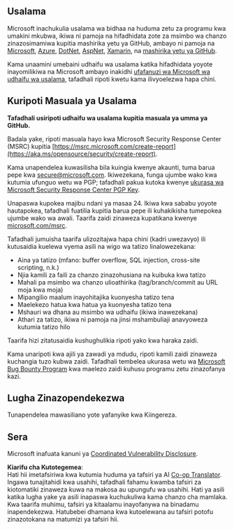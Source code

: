 <!--
CO_OP_TRANSLATOR_METADATA:
{
  "original_hash": "2d33a71bed73d6daee78e2d473ece975",
  "translation_date": "2025-07-09T06:55:26+00:00",
  "source_file": "SECURITY.md",
  "language_code": "sw"
}
-->
## Usalama

Microsoft inachukulia usalama wa bidhaa na huduma zetu za programu kwa umakini mkubwa, ikiwa ni pamoja na hifadhidata zote za msimbo wa chanzo zinazosimamiwa kupitia mashirika yetu ya GitHub, ambayo ni pamoja na [Microsoft](https://github.com/microsoft), [Azure](https://github.com/Azure), [DotNet](https://github.com/dotnet), [AspNet](https://github.com/aspnet), [Xamarin](https://github.com/xamarin), na [mashirika yetu ya GitHub](https://opensource.microsoft.com/).

Kama unaamini umebaini udhaifu wa usalama katika hifadhidata yoyote inayomilikiwa na Microsoft ambayo inakidhi [ufafanuzi wa Microsoft wa udhaifu wa usalama](https://aka.ms/opensource/security/definition), tafadhali ripoti kwetu kama ilivyoelezwa hapa chini.

## Kuripoti Masuala ya Usalama

**Tafadhali usiripoti udhaifu wa usalama kupitia masuala ya umma ya GitHub.**

Badala yake, ripoti masuala hayo kwa Microsoft Security Response Center (MSRC) kupitia [https://msrc.microsoft.com/create-report](https://aka.ms/opensource/security/create-report).

Kama unapendelea kuwasilisha bila kuingia kwenye akaunti, tuma barua pepe kwa [secure@microsoft.com](mailto:secure@microsoft.com). Ikiwezekana, funga ujumbe wako kwa kutumia ufunguo wetu wa PGP; tafadhali pakua kutoka kwenye [ukurasa wa Microsoft Security Response Center PGP Key](https://aka.ms/opensource/security/pgpkey).

Unapaswa kupokea majibu ndani ya masaa 24. Ikiwa kwa sababu yoyote hautapokea, tafadhali fuatilia kupitia barua pepe ili kuhakikisha tumepokea ujumbe wako wa awali. Taarifa zaidi zinaweza kupatikana kwenye [microsoft.com/msrc](https://aka.ms/opensource/security/msrc).

Tafadhali jumuisha taarifa ulizozitajwa hapa chini (kadri uwezavyo) ili kutusaidia kuelewa vyema asili na wigo wa tatizo linalowezekana:

  * Aina ya tatizo (mfano: buffer overflow, SQL injection, cross-site scripting, n.k.)
  * Njia kamili za faili za chanzo zinazohusiana na kuibuka kwa tatizo
  * Mahali pa msimbo wa chanzo ulioathirika (tag/branch/commit au URL moja kwa moja)
  * Mipangilio maalum inayohitajika kuonyesha tatizo tena
  * Maelekezo hatua kwa hatua ya kuonyesha tatizo tena
  * Mshauri wa dhana au msimbo wa udhaifu (ikiwa inawezekana)
  * Athari za tatizo, ikiwa ni pamoja na jinsi mshambuliaji anavyoweza kutumia tatizo hilo

Taarifa hizi zitatusaidia kushughulikia ripoti yako kwa haraka zaidi.

Kama unaripoti kwa ajili ya zawadi ya mdudu, ripoti kamili zaidi zinaweza kuchangia tuzo kubwa zaidi. Tafadhali tembelea ukurasa wetu wa [Microsoft Bug Bounty Program](https://aka.ms/opensource/security/bounty) kwa maelezo zaidi kuhusu programu zetu zinazofanya kazi.

## Lugha Zinazopendekezwa

Tunapendelea mawasiliano yote yafanyike kwa Kiingereza.

## Sera

Microsoft inafuata kanuni ya [Coordinated Vulnerability Disclosure](https://aka.ms/opensource/security/cvd).

**Kiarifu cha Kutotegemea**:  
Hati hii imetafsiriwa kwa kutumia huduma ya tafsiri ya AI [Co-op Translator](https://github.com/Azure/co-op-translator). Ingawa tunajitahidi kwa usahihi, tafadhali fahamu kwamba tafsiri za kiotomatiki zinaweza kuwa na makosa au upungufu wa usahihi. Hati ya asili katika lugha yake ya asili inapaswa kuchukuliwa kama chanzo cha mamlaka. Kwa taarifa muhimu, tafsiri ya kitaalamu inayofanywa na binadamu inapendekezwa. Hatubebei dhamana kwa kutoelewana au tafsiri potofu zinazotokana na matumizi ya tafsiri hii.